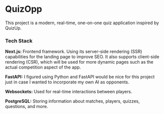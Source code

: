 # QuizOpp

This project is a modern, real-time, one-on-one quiz application inspired by QuizUp.

### Tech Stack

**Next.js:** Frontend framework. Using its server-side rendering (SSR) capabilities for the landing page to improve SEO. It also supports client-side rendering (CSR), which will be used for more dynamic pages such as the actual competition aspect of the app.

**FastAPI:** I figured using Python and FastAPI would be nice for this project just in case I wanted to incorporate my own AI as opponents.

**Websockets:** Used for real-time interactions between players.

**PostgreSQL:** Storing information about matches, players, quizzes, questions, and more.
